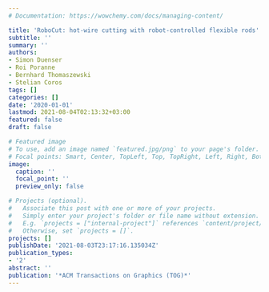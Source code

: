 ```yaml
---
# Documentation: https://wowchemy.com/docs/managing-content/

title: 'RoboCut: hot-wire cutting with robot-controlled flexible rods'
subtitle: ''
summary: ''
authors:
- Simon Duenser
- Roi Poranne
- Bernhard Thomaszewski
- Stelian Coros
tags: []
categories: []
date: '2020-01-01'
lastmod: 2021-08-04T02:13:32+03:00
featured: false
draft: false

# Featured image
# To use, add an image named `featured.jpg/png` to your page's folder.
# Focal points: Smart, Center, TopLeft, Top, TopRight, Left, Right, BottomLeft, Bottom, BottomRight.
image:
  caption: ''
  focal_point: ''
  preview_only: false

# Projects (optional).
#   Associate this post with one or more of your projects.
#   Simply enter your project's folder or file name without extension.
#   E.g. `projects = ["internal-project"]` references `content/project/deep-learning/index.md`.
#   Otherwise, set `projects = []`.
projects: []
publishDate: '2021-08-03T23:17:16.135034Z'
publication_types:
- '2'
abstract: ''
publication: '*ACM Transactions on Graphics (TOG)*'
---
```

